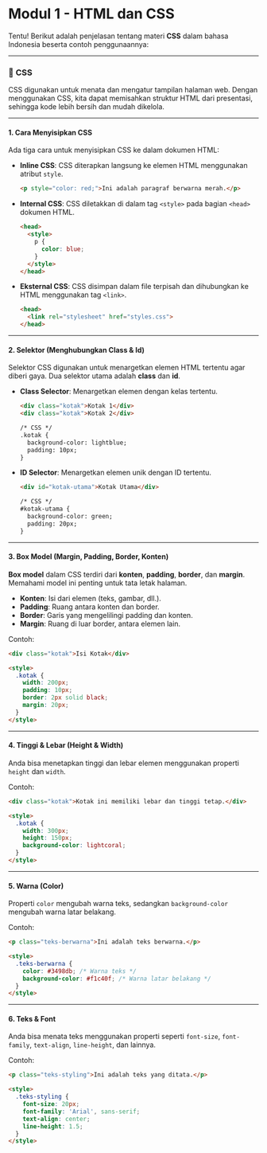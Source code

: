 # Modul 1 - HTML dan CSS
Tentu! Berikut adalah penjelasan tentang materi **CSS** dalam bahasa Indonesia beserta contoh penggunaannya:

---

### 🎨 **CSS**

CSS digunakan untuk menata dan mengatur tampilan halaman web. Dengan menggunakan CSS, kita dapat memisahkan struktur HTML dari presentasi, sehingga kode lebih bersih dan mudah dikelola.

---

#### **1. Cara Menyisipkan CSS**

Ada tiga cara untuk menyisipkan CSS ke dalam dokumen HTML:

- **Inline CSS**: CSS diterapkan langsung ke elemen HTML menggunakan atribut `style`.
  
  ```html
  <p style="color: red;">Ini adalah paragraf berwarna merah.</p>
  ```

- **Internal CSS**: CSS diletakkan di dalam tag `<style>` pada bagian `<head>` dokumen HTML.
  
  ```html
  <head>
    <style>
      p {
        color: blue;
      }
    </style>
  </head>
  ```

- **Eksternal CSS**: CSS disimpan dalam file terpisah dan dihubungkan ke HTML menggunakan tag `<link>`.
  
  ```html
  <head>
    <link rel="stylesheet" href="styles.css">
  </head>
  ```

---

#### **2. Selektor (Menghubungkan Class & Id)**

Selektor CSS digunakan untuk menargetkan elemen HTML tertentu agar diberi gaya. Dua selektor utama adalah **class** dan **id**.

- **Class Selector**: Menargetkan elemen dengan kelas tertentu.
  
  ```html
  <div class="kotak">Kotak 1</div>
  <div class="kotak">Kotak 2</div>
  
  /* CSS */
  .kotak {
    background-color: lightblue;
    padding: 10px;
  }
  ```

- **ID Selector**: Menargetkan elemen unik dengan ID tertentu.
  
  ```html
  <div id="kotak-utama">Kotak Utama</div>
  
  /* CSS */
  #kotak-utama {
    background-color: green;
    padding: 20px;
  }
  ```

---

#### **3. Box Model (Margin, Padding, Border, Konten)**

**Box model** dalam CSS terdiri dari **konten**, **padding**, **border**, dan **margin**. Memahami model ini penting untuk tata letak halaman.

- **Konten**: Isi dari elemen (teks, gambar, dll.).
- **Padding**: Ruang antara konten dan border.
- **Border**: Garis yang mengelilingi padding dan konten.
- **Margin**: Ruang di luar border, antara elemen lain.

Contoh:
```html
<div class="kotak">Isi Kotak</div>

<style>
  .kotak {
    width: 200px;
    padding: 10px;
    border: 2px solid black;
    margin: 20px;
  }
</style>
```

---

#### **4. Tinggi & Lebar (Height & Width)**

Anda bisa menetapkan tinggi dan lebar elemen menggunakan properti `height` dan `width`.

Contoh:
```html
<div class="kotak">Kotak ini memiliki lebar dan tinggi tetap.</div>

<style>
  .kotak {
    width: 300px;
    height: 150px;
    background-color: lightcoral;
  }
</style>
```

---

#### **5. Warna (Color)**

Properti `color` mengubah warna teks, sedangkan `background-color` mengubah warna latar belakang.

Contoh:
```html
<p class="teks-berwarna">Ini adalah teks berwarna.</p>

<style>
  .teks-berwarna {
    color: #3498db; /* Warna teks */
    background-color: #f1c40f; /* Warna latar belakang */
  }
</style>
```

---

#### **6. Teks & Font**

Anda bisa menata teks menggunakan properti seperti `font-size`, `font-family`, `text-align`, `line-height`, dan lainnya.

Contoh:
```html
<p class="teks-styling">Ini adalah teks yang ditata.</p>

<style>
  .teks-styling {
    font-size: 20px;
    font-family: 'Arial', sans-serif;
    text-align: center;
    line-height: 1.5;
  }
</style>
```